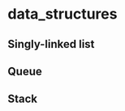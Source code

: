 data_structures
==============
Singly-linked list
--------------

Queue
--------------

Stack
--------------
